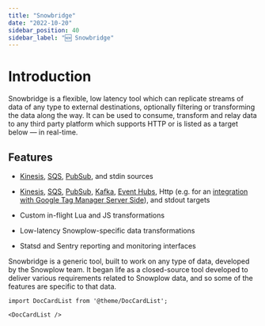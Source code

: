```yaml
---
title: "Snowbridge"
date: "2022-10-20"
sidebar_position: 40
sidebar_label: "🆕 Snowbridge"
---
```


# Introduction

Snowbridge is a flexible, low latency tool which can replicate streams of data of any type to external destinations, optionally filtering or transforming the data along the way. It can be used to consume, transform and relay data to any third party platform which supports HTTP or is listed as a target below — in real-time.

## Features

- [Kinesis](https://aws.amazon.com/kinesis), [SQS](https://aws.amazon.com/sqs/), [PubSub](https://cloud.google.com/pubsub), and stdin sources

- [Kinesis](https://aws.amazon.com/kinesis), [SQS](https://aws.amazon.com/sqs/), [PubSub](https://cloud.google.com/pubsub), [Kafka](https://kafka.apache.org/), [Event Hubs](https://azure.microsoft.com/en-us/services/event-hubs/), Http (e.g. for an [integration with Google Tag Manager Server Side](/docs/destinations/forwarding-events/google-tag-manager-server-side/index.md)), and stdout targets

- Custom in-flight Lua and JS transformations

- Low-latency Snowplow-specific data transformations

- Statsd and Sentry reporting and monitoring interfaces

Snowbridge is a generic tool, built to work on any type of data, developed by the Snowplow team. It began life as a closed-source tool developed to deliver various requirements related to Snowplow data, and so some of the features are specific to that data.

```mdx-code-block
import DocCardList from '@theme/DocCardList';

<DocCardList />
```